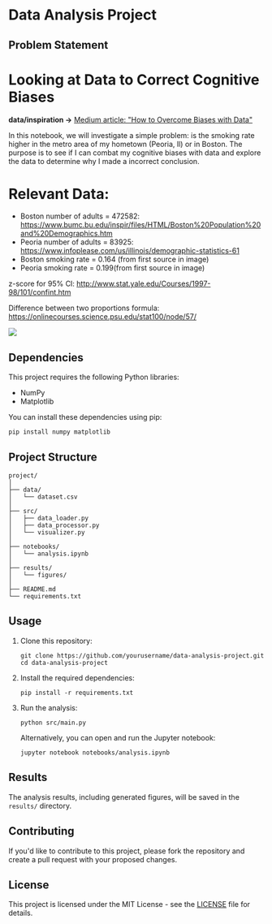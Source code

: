 # Data Analysis Project

## Problem Statement

#  Looking at Data to Correct Cognitive Biases

<b>data/inspiration -></b> [Medium article: "How to Overcome Biases with Data"](https://medium.com/p/692c8c35f4a5)

In this notebook, we will investigate a simple problem: is the smoking rate higher in the metro area of my hometown (Peoria, Il) or in Boston. The purpose is to see if I can combat my cognitive biases with data and explore the data to determine why I made a incorrect conclusion.

# Relevant Data:

* Boston number of adults = 472582: https://www.bumc.bu.edu/inspir/files/HTML/Boston%20Population%20and%20Demographics.htm
* Peoria number of adults = 83925: https://www.infoplease.com/us/illinois/demographic-statistics-61
* Boston smoking rate = 0.164 (from first source in image)
* Peoria smoking rate = 0.199(from first source in image)

z-score for 95% CI: http://www.stat.yale.edu/Courses/1997-98/101/confint.htm

Difference between two proportions formula: https://onlinecourses.science.psu.edu/stat100/node/57/

![](images/rates_smoking.PNG)


## Dependencies

This project requires the following Python libraries:

- NumPy
- Matplotlib

You can install these dependencies using pip:

```
pip install numpy matplotlib
```

## Project Structure

```
project/
│
├── data/
│   └── dataset.csv
│
├── src/
│   ├── data_loader.py
│   ├── data_processor.py
│   └── visualizer.py
│
├── notebooks/
│   └── analysis.ipynb
│
├── results/
│   └── figures/
│
├── README.md
└── requirements.txt
```

## Usage

1. Clone this repository:
   ```
   git clone https://github.com/yourusername/data-analysis-project.git
   cd data-analysis-project
   ```

2. Install the required dependencies:
   ```
   pip install -r requirements.txt
   ```

3. Run the analysis:
   ```
   python src/main.py
   ```

   Alternatively, you can open and run the Jupyter notebook:
   ```
   jupyter notebook notebooks/analysis.ipynb
   ```

## Results

The analysis results, including generated figures, will be saved in the `results/` directory.

## Contributing

If you'd like to contribute to this project, please fork the repository and create a pull request with your proposed changes.

## License

This project is licensed under the MIT License - see the [LICENSE](LICENSE) file for details.
